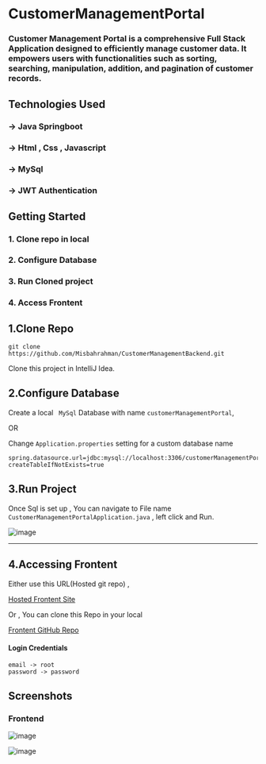 # CustomerManagementPortal
### Customer Management Portal is a comprehensive Full Stack Application designed to efficiently manage customer data. It empowers users with functionalities such as sorting, searching, manipulation, addition, and pagination of customer records.

## Technologies Used
### -> Java Springboot
### -> Html , Css , Javascript
### -> MySql
### -> JWT Authentication

## Getting Started
### 1. Clone repo in local
### 2. Configure Database
### 3. Run Cloned project
### 4. Access Frontent



## 1.Clone Repo

```
git clone https://github.com/Misbahrahman/CustomerManagementBackend.git
```
Clone this project in IntelliJ Idea.

## 2.Configure Database

Create a local ` MySql` Database with name `customerManagementPortal`,

OR

Change `Application.properties` setting for a custom database name

```
spring.datasource.url=jdbc:mysql://localhost:3306/customerManagementPortal?createTableIfNotExists=true
```


## 3.Run Project

Once Sql is set up , You can navigate to File name  `CustomerManagementPortalApplication.java` , left click and Run. 

![image](https://github.com/Misbahrahman/CustomerManagementBackend/assets/98620184/010db5aa-61f4-497e-a617-9d699c5675ab)

---

## 4.Accessing Frontent

Either use this URL(Hosted git repo) ,

[Hosted Frontent Site](https://misbahrahman.github.io/CustomerManagementFrontend/)

Or , You can clone this Repo in your local

[Frontent GitHub Repo](https://github.com/Misbahrahman/CustomerManagementFrontend)

#### Login Credentials 

```
email -> root
password -> password
```


## Screenshots

### Frontend

![image](https://github.com/Misbahrahman/CustomerManagementBackend/assets/98620184/0700d675-01ff-4b5a-8cc6-c3ea6c2e24c0)


![image](https://github.com/Misbahrahman/CustomerManagementBackend/assets/98620184/40fc3fed-4146-4869-92c1-573679928201)










